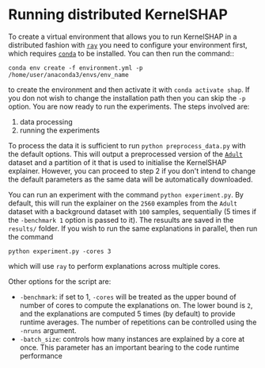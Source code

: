 # Running distributed KernelSHAP

To create a virtual environment that allows you to run KernelSHAP in a distributed fashion with [`ray`](https://github.com/ray-project/ray) you need to configure your environment first, which requires [`conda`](https://problemsolvingwithpython.com/01-Orientation/01.05-Installing-Anaconda-on-Linux/) to be installed. You can then run the command::

`conda env create -f environment.yml -p /home/user/anaconda3/envs/env_name`

to create the environment and then activate it with `conda activate shap`. If you don not wish to change the installation path then you can skip the `-p` option. You are now ready to run the experiments. The steps involved are:

1. data processing 
2. running the experiments

To process the data it is sufficient to run `python preprocess_data.py` with the default options. This will output a preprocessed version of the [`Adult`](http://archive.ics.uci.edu/ml/datasets/Adult) dataset and a partition of it that is used to initialise the KernelSHAP explainer. However, you can proceed to step 2 if you don't intend to change the default parameters as the same data will be automatically downloaded.

You can run an experiment with the command `python experiment.py`. By default, this will run the explainer on the `2560` examples from the `Adult` dataset with a background dataset with `100` samples, sequentially (5 times if the `-benchmark 1` option is passed to it). The resuults are saved in the `results/` folder. If you wish to run the same explanations in parallel, then run the command

`python experiment.py -cores 3`

which will use `ray` to perform explanations across multiple cores.

Other options for the script are:

- `-benchmark`: if set to 1, `-cores` will be treated as the upper bound of number of cores to compute the explanations on. The lower bound is `2`, and the explanations are computed 5 times (by default) to provide runtime averages. The number of repetitions can be controlled using the `-nruns` argument.
- `-batch_size`: controls how many instances are explained by a core at once. This parameter has an important bearing to the code runtime performance
